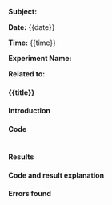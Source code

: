 

**Subject:**

**Date:** {{date}}

**Time:** {{time}}

**Experiment Name:** 

**Related to:** 

#### {{title}}
#### Introduction
#### Code
```
```

#### Results 
#### Code and result explanation
#### Errors found
